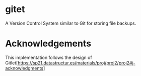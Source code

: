 # gitet
A Version Control System similar to Git for storing file backups.

# Acknowledgements
This implementation follows the design of Gitlet[https://sp21.datastructur.es/materials/proj/proj2/proj2#j-acknowledgments]